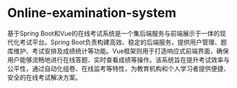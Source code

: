# Online-examination-system
基于Spring Boot和Vue的在线考试系统是一个集后端服务与前端展示于一体的现代化考试平台。Spring Boot负责构建高效、稳定的后端服务，提供用户管理、题库维护、考试安排及成绩统计等功能。Vue框架则用于打造响应式前端界面，确保用户能够流畅地进行在线答题、实时查看成绩等操作。该系统旨在提升考试效率与公平性，通过自动化组卷、在线监考等特性，为教育机构和个人学习者提供便捷、安全的在线考试解决方案。
